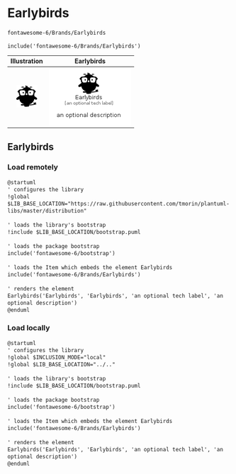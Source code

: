 # Earlybirds


```text
fontawesome-6/Brands/Earlybirds
```

```text
include('fontawesome-6/Brands/Earlybirds')
```



| Illustration | Earlybirds |
| :---: | :---: |
| ![illustration for Illustration](../../fontawesome-6/Brands/Earlybirds.png) | ![illustration for Earlybirds](../../fontawesome-6/Brands/Earlybirds.Local.png) |




## Earlybirds

### Load remotely
```plantuml
@startuml
' configures the library
!global $LIB_BASE_LOCATION="https://raw.githubusercontent.com/tmorin/plantuml-libs/master/distribution"

' loads the library's bootstrap
!include $LIB_BASE_LOCATION/bootstrap.puml

' loads the package bootstrap
include('fontawesome-6/bootstrap')

' loads the Item which embeds the element Earlybirds
include('fontawesome-6/Brands/Earlybirds')

' renders the element
Earlybirds('Earlybirds', 'Earlybirds', 'an optional tech label', 'an optional description')
@enduml
```

### Load locally
```plantuml
@startuml
' configures the library
!global $INCLUSION_MODE="local"
!global $LIB_BASE_LOCATION="../.."

' loads the library's bootstrap
!include $LIB_BASE_LOCATION/bootstrap.puml

' loads the package bootstrap
include('fontawesome-6/bootstrap')

' loads the Item which embeds the element Earlybirds
include('fontawesome-6/Brands/Earlybirds')

' renders the element
Earlybirds('Earlybirds', 'Earlybirds', 'an optional tech label', 'an optional description')
@enduml
```

